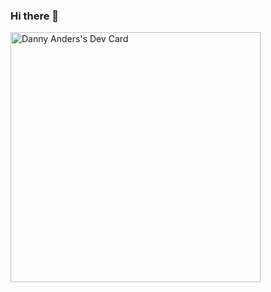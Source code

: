 ### Hi there 👋

<a href="https://app.daily.dev/danny_mtb"><img src="https://github.com/danny_mtb/danny_mtb/blob/master/devcard.svg" width="400" alt="Danny Anders's Dev Card"/></a>

<!--
**Danny-mtb/Danny-mtb** is a ✨ _special_ ✨ repository because its `README.md` (this file) appears on your GitHub profile.

Here are some ideas to get you started:

- 🔭 I’m currently working on ...
- 🌱 I’m currently learning ...
- 👯 I’m looking to collaborate on ...
- 🤔 I’m looking for help with ...
- 💬 Ask me about ...
- 📫 How to reach me: ...
- 😄 Pronouns: ...
- ⚡ Fun fact: ...
-->
